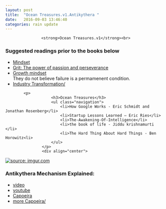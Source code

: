```yaml
---
layout: post
title:  "Ocean Treasures.v1.Antikythera "
date:   2016-09-03 13:46:40
categories: rain update
---
```



<div align="center">

	<strong>Ocean Treasures.v1</strong><br>
</div><div align="left">
<p>
						<h3>Suggested readings prior to the books below</h3> 
						<ul class="navigation">
						    <li><a href="http://www.military.com/military-fitness/workouts/avoid-gym-by-using-calisthenics">Mindset</a></li>
						    <li><a href="https://www.onnit.com/academy/the-top-5-capoeira-moves-to-get-started/">Grit: The power of passion and perseverance</a></li>
						    <li><a href="https://www.theguardian.com/lifeandstyle/2007/mar/17/healthandwellbeing.features4">Growth mindset</a></li>
						    	They do not believe failure is a permamenent condition.
						    <li><a href="http://www.capoeira-world.com/capoeira-moves/free-capoeira-video-lessons/">Industry Transformation/<a></li>
						</ul>
						</p>

			<p>
						<h3>Ocean Treasures</h3>
						<ul class="navigation">
						    <li>How Google Works - Eric Schmidt and Jonathan Rosenberg</li>
						    <li>Startup Lessons Learned — Eric Ries</li>
						    <li>The-Awakening-Of-Intelligence</li>
						    <li>the book of life - Jiddu krishnamurti </li>
						    <li>The Hard Thing About Hard Things - Ben Horowitz<li>
						</ul>
					</p>	
					<div align="center">
<a href="http://imgur.com/ViypdCb"><img src="http://i.imgur.com/ViypdCb.jpg" title="source: imgur.com" /></a>
</div><div>			
<p>
						<h3>Antikythera Mechanism Explained:</h3> 
						<ul class="navigation">
						    <li><a href="https://www.youtube.com/watch?v=cSh551cdIEY">video</a></li>
						    <li><a href="https://www.youtube.com/watch?v=UpLcnAIpVRA">youtube</a></li>
						    <li><a href="https://www.theguardian.com/lifeandstyle/2007/mar/17/healthandwellbeing.features4">Capoeira</a></li>
						    <li><a href="ttp://www.livescience.com/1166-scientists-unravel-mystery-ancient-greek-machine.html">more Capoeira/<a></li>
						</ul>
						</p>
</div>

